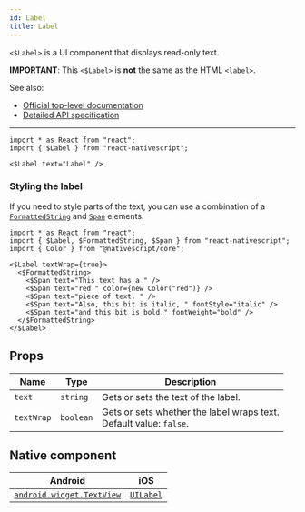 ```yaml
---
id: Label
title: Label
---
```

<!-- contributors: [shirakaba, MisterBrownRSA, rigor789, eddyverbruggen, ikoevska] -->

`<$Label>` is a UI component that displays read-only text.

**IMPORTANT**: This `<$Label>` is **not** the same as the HTML `<label>`.

See also:

* [Official top-level documentation](https://docs.nativescript.org/ui/components/label)
* [Detailed API specification](https://docs.nativescript.org/api-reference/classes/_ui_label_.label)

---

```tsx
import * as React from "react";
import { $Label } from "react-nativescript";

<$Label text="Label" />
```

<!-- [> screenshots for=Label <] -->

### Styling the label

If you need to style parts of the text, you can use a combination of a [`FormattedString`](https://docs.nativescript.org/angular/ui/ng-ui-widgets/formatted-string) and [`Span`](https://docs.nativescript.org/api-reference/classes/_text_span_.span) elements.

```tsx
import * as React from "react";
import { $Label, $FormattedString, $Span } from "react-nativescript";
import { Color } from "@nativescript/core";

<$Label textWrap={true}>
  <$FormattedString>
    <$Span text="This text has a " />
    <$Span text="red " color={new Color("red")} />
    <$Span text="piece of text. " />
    <$Span text="Also, this bit is italic, " fontStyle="italic" />
    <$Span text="and this bit is bold." fontWeight="bold" />
  </$FormattedString>
</$Label>
```

## Props

| Name | Type | Description |
|------|------|-------------|
| `text` | `string` | Gets or sets the text of the label.
| `textWrap` | `boolean` | Gets or sets whether the label wraps text.<br/>Default value: `false`.

## Native component

| Android | iOS |
|---------|-----|
| [`android.widget.TextView`](https://developer.android.com/reference/android/widget/TextView.html) | [`UILabel`](https://developer.apple.com/documentation/uikit/uilabel)
